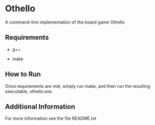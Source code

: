 Othello 
=======

A command-line implementation of the board game Othello

Requirements
------------
* g++

* make

How to Run
----------
Once requirements are met, simply run make, and then run the resulting executable, othello.exe.   

Additional Information
----------------------
For more information see the file README.txt
